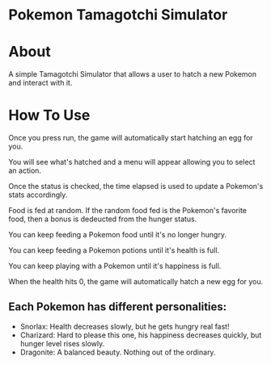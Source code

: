# Pokemon Tamagotchi Simulator

# About 
A simple Tamagotchi Simulator that allows a user to hatch a new Pokemon and interact with it. 

# How To Use 
Once you press run, the game will automatically start hatching an egg for you. 

You will see what's hatched and a menu will appear allowing you to select an action. 

Once the status is checked, the time elapsed is used to update a Pokemon's stats accordingly. 

Food is fed at random. If the random food fed is the Pokemon's favorite food, then a bonus is dedeucted from the hunger status. 

You can keep feeding a Pokemon food until it's no longer hungry. 

You can keep feeding a Pokemon potions until it's health is full. 

You can keep playing with a Pokemon until it's happiness is full. 

When the health hits 0, the game will automatically hatch a new egg for you. 

## Each Pokemon has different personalities:

- Snorlax: Health decreases slowly, but he gets hungry real fast! 
- Charizard: Hard to please this one, his happiness decreases quickly, but hunger level rises slowly. 
- Dragonite: A balanced beauty. Nothing out of the ordinary. 


